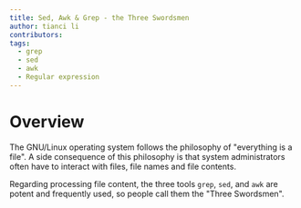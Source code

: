 ```yaml
---
title: Sed, Awk & Grep - the Three Swordsmen
author: tianci li
contributors: 
tags:
  - grep
  - sed
  - awk
  - Regular expression
---
```


# Overview

 The GNU/Linux operating system follows the philosophy of "everything is a file". A side consequence of this philosophy is that system administrators often have to interact with files, file names and file contents.

Regarding processing file content, the three tools `grep`, `sed`, and `awk` are potent and frequently used, so people call them the "Three Swordsmen".
